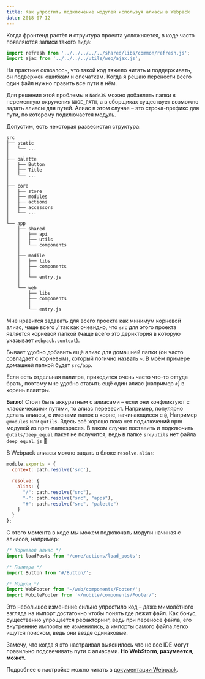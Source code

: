 ```yaml
---
title: Как упростить подключение модулей используя алиасы в Webpack
date: 2018-07-12
---
```


Когда фронтенд растёт и структура проекта усложняется,
в коде часто появляются записи такого вида:

```js
import refresh from '../../../../../shared/libs/common/refresh.js';
import ajax from '../../../../utils/web/ajax.js';
``` 

На практике оказалось, что такой код тяжело читать и поддерживать, он
подвержен ошибкам и опечаткам. Когда я решаю перенести всего один файл нужно править все пути в нём.

Для решения этой проблемы в `NodeJS` можно добавлять папки в
переменную окружения `NODE_PATH`, а в сборщиках существует возможно задать алиасы для путей.
Алиас в этом случае – это строка-префикс для пути, по которому подключается модуль.

Допустим, есть некоторая развесистая структура:

```text
src
├── static
│   └── ...
│
├── palette
│   ├── Button
│   ├── Title
│   └── ...
│
├── core
│   ├── store
│   ├── modules
│   ├── actions
│   ├── accessors
│   └── ...
│
└── app
    ├── shared
    │   ├── api
    │   ├── utils
    │   └── components
    │  
    ├── modile
    │   ├── libs
    │   ├── components
    │   │
    │   └── entry.js
    │
    └── web
        ├── libs
        ├── components
        │
        └── entry.js
```

Мне нравится задавать для всего проекта как минимум корневой алиас,
чаще всего `/` так как очевидно, что `src` для этого проекта является корневой папкой
(чаще всего это дериктория в которую указывает `webpack.context`).

Бывает удобно добавить ещё алиас для домашней папки (он часто совпадает с корневым),
который логично назвать `~`. В моём примере домашней папкой будет `src/app`.

Если есть отдельная палитра, приходится очень часто что-то оттуда брать,
поэтому мне удобно ставить ещё один алиас (например `#`) в корень плаитры.

>>
  **Багло!** Стоит быть аккуратным с алиасами – если они конфликтуют 
  с классическими путями, то алиас перевесит. Например, популярно делать алиасы,
  с именами папок в корне, начинающиеся с `@`, Например `@modules` или
  `@utils`. Здесь всё хорошо пока нет подключений npm модулей из npm-namespaces. 
  В таком случае поставить и подключить `@utils/deep_equal` пакет не получится,
  ведь в папке `src/utils` нет файла `deep_equal.js` <span class="emoji">🙂</span>

В Webpack алиасы можно задать в блоке `resolve.alias`:

```js
module.exports = {
  context: path.resolve('src'),

  resolve: {
    alias: {
      "/": path.resolve("src"),
      "~": path.resolve("src", "apps"),
      "#": path.resolve("src", "palette")
    }
  }
};
```

С этого момента в коде мы можем подключать модули начиная с алиасов, например: 

```js
/* Корневой алиас */
import loadPosts from '/core/actions/load_posts';

/* Палитра */
import Button from '#/Button/';

/* Модули */
import WebFooter from '~/web/components/Footer/';
import MobileFooter from '~/mobile/components/Footer/';
```

Это небольшое изменение сильно упростило код –
даже мимолётного взгляда на импорт достаточно чтобы понять где лежит файл. 
Как бонус, существенно упрощается рефакторинг, ведь при переносе файла,
его внутренние импорты не изменились, а импорты самого файла легко ищутся поиском,
ведь они везде одинаковые.

>>
  Замечу, что когда я это настраивал выяснилось
  что не все IDE могут правильно подсвечивать пути с алиасами. **Но WebStorm, разумеется, может.**

Подробнее о настройке можно читать в [документации Webpack](https://webpack.js.org/configuration/resolve/#resolve-alias).
